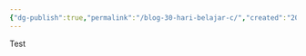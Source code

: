 ```yaml
---
{"dg-publish":true,"permalink":"/blog-30-hari-belajar-c/","created":"2025-04-27T05:47:39.651+07:00"}
---
```


Test